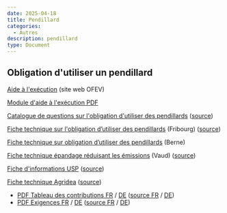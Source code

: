 ```yaml
---
date: 2025-04-18
title: Pendillard
categories:
  - Autres
description: pendillard
type: Document
---
```


<h2 id="pendillard">Obligation d'utiliser un pendillard</h2>

<a href="https://www.bafu.admin.ch/bafu/fr/home/themes/air/landwirtschaft/mesures-de-protection-de-lair---agriculture.html" target="_blank">Aide à l'exécution</a> (site web OFEV)

<a href="../../fichiers/aide_execution_OFEV.pdf" target="_blank">Module d'aide à l'exécution PDF</a> 

<a href="../../fichiers/faq_pendillard_FR.pdf" target="_blank">Catalogue de questions sur l'obligation d'utiliser des pendillards</a> (<a href="https://www.fr.ch/sites/default/files/2024-03/catalogue-de-questions-sur-l-obligation-d-utiliser-des-pendillards.pdf" target="_blank">source</a>)

<a href="../../fichiers/fiche_technique_pendillard_FR.pdf" target="_blank">Fiche technique sur l'obligation d’utiliser des pendillards</a> (Fribourg) (<a href="https://gelan.ch/images/content/Fichetechniquesurl_obligationdutiliserdespendillardsFR.pdf" target="_blank">source</a>)

<a href="../../fichiers/fiche_technique_pendillard_BE.pdf" target="_blank">Fiche technique sur obligation d’utiliser des pendillards</a> (Berne) 

<a href="../../fichiers/fiche_technique_pendillard_VD.pdf" target="_blank">Fiche technique épandage réduisant les émissions</a> (Vaud) (<a href="https://www.vd.ch/fileadmin/user_upload/themes/environnement/air/fichiers_pdf/agriculture/epandage_r%C3%A9duisant_les_%C3%A9missions.pdf" target="_blank">source</a>)

<a href="../../fichiers/fiche_info_pendillard_USP.pdf" target="_blank">Fiche d'informations USP</a> (<a href="https://www.agrartechnik.ch/fileadmin/user_upload/Fiche_d_informations_Obligation_de_recourir_%C3%A0_un_pendillard_F_210825.pdf" target="_blank">source</a>)

<a href="../../fichiers/fiche_technique_pendillard_agridea.pdf" target="_blank">Fiche technique Agridea</a> (<a href="https://www.cnav.ch/File/1478/M%C3%A9thodes%20d'%C3%A9pandage%20r%C3%A9duisant%20les%20%C3%A9missions.pdf" target="_blank">source</a>)





<ul>
  <li>
    <a href="../../fichiers/contrib_SPB_2025_FR.pdf" target="_blank">PDF Tableau des contributions FR</a> / 
    <a href="../../fichiers/contrib_SPB_2025_DE.pdf" target="_blank">DE</a> 
    (<a href="https://www.agrinatur.ch/fr/spb" target="_blank">source FR</a> / 
    <a href="https://www.agrinatur.ch/bff" target="_blank"> DE</a>)
  </li>
  <li>
    <a href="../../fichiers/exigences_SPB_2025_FR.pdf" target="_blank">PDF Exigences FR</a> / 
    <a href="../../fichiers/exigences_SPB_2025_DE.pdf" target="_blank">DE</a> 
    (<a href="https://www.agrinatur.ch/fr/spb" target="_blank">source FR</a> / 
    <a href="https://www.agrinatur.ch/bff" target="_blank"> DE</a>)
  </li>
</ul>
